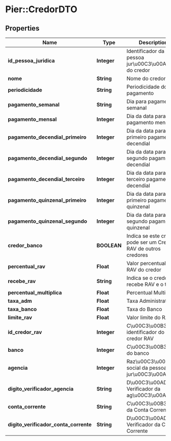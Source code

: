 # Pier::CredorDTO

## Properties
Name | Type | Description | Notes
------------ | ------------- | ------------- | -------------
**id_pessoa_juridica** | **Integer** | Identificador da pessoa jur\u00C3\u00ADdica do credor | 
**nome** | **String** | Nome do credor | [optional] 
**periodicidade** | **String** | Periodicidade do pagamento | 
**pagamento_semanal** | **String** | Dia para pagamento semanal | [optional] 
**pagamento_mensal** | **Integer** | Dia da data para o pagamento mensal | [optional] 
**pagamento_decendial_primeiro** | **Integer** | Dia da data para o primeiro pagamento decendial | [optional] 
**pagamento_decendial_segundo** | **Integer** | Dia da data para o segundo pagamento decendial | [optional] 
**pagamento_decendial_terceiro** | **Integer** | Dia da data para o terceiro pagamento decendial | [optional] 
**pagamento_quinzenal_primeiro** | **Integer** | Dia da data para o primeiro pagamento quinzenal | [optional] 
**pagamento_quinzenal_segundo** | **Integer** | Dia da data para o segundo pagamento quinzenal | [optional] 
**credor_banco** | **BOOLEAN** | Indica se este credor pode ser um Credor RAV de outros credores | [optional] 
**percentual_rav** | **Float** | Valor percentual do RAV do credor | 
**recebe_rav** | **String** | Indica se o credor recebe RAV e o tipo | [optional] 
**percentual_multiplica** | **Float** | Percentual Multiplica | [optional] 
**taxa_adm** | **Float** | Taxa Administrativa | [optional] 
**taxa_banco** | **Float** | Taxa do Banco | [optional] 
**limite_rav** | **Float** | Valor limite do RAV | [optional] 
**id_credor_rav** | **Integer** | C\u00C3\u00B3digo identificador do credor RAV | [optional] 
**banco** | **Integer** | C\u00C3\u00B3digo do banco | [optional] 
**agencia** | **Integer** | Raz\u00C3\u00A3o social da pessoa jur\u00C3\u00ADdica | [optional] 
**digito_verificador_agencia** | **String** | D\u00C3\u00ADgito Verificador da ag\u00C3\u00AAncia | [optional] 
**conta_corrente** | **String** | C\u00C3\u00B3digo da Conta Corrente | [optional] 
**digito_verificador_conta_corrente** | **String** | D\u00C3\u00ADgito Verificador da Conta Corrente | [optional] 


